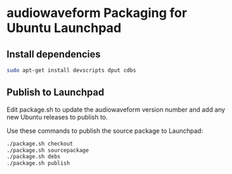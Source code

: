 # audiowaveform Packaging for Ubuntu Launchpad

## Install dependencies

```bash
sudo apt-get install devscripts dput cdbs
```

## Publish to Launchpad

Edit package.sh to update the audiowaveform version number and add any new Ubuntu releases to publish to.

Use these commands to publish the source package to Launchpad:

```bash
./package.sh checkout
./package.sh sourcepackage
./package.sh debs
./package.sh publish
```
